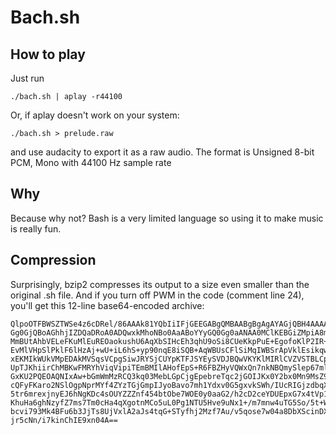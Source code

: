 # Bach.sh

How to play
---
Just run

`./bach.sh | aplay -r44100`

Or, if aplay doesn't work on your system:

`./bach.sh > prelude.raw`

and use audacity to export it as a raw audio. The format is Unsigned 8-bit PCM, Mono with 44100 Hz sample rate

Why
---
Because why not? Bash is a very limited language so using it to make music is really fun.

Compression
---
Surprisingly, bzip2 compresses its output to a size even smaller than the original .sh file. And if you turn off PWM in the code (comment line 24), you'll get this 12-line base64-encoded archive:

    QlpoOTFBWSZTWSe4z6cDRel/86AAAk81YQbIiIFjGEEGABgQMBAABgBgAgAYAGjQBH4AAAAADGQy
    Gg0GjQBoAGhhjIZDQaDRoA0ADQwxkMhoNBo0AaABoYYyGQ0Gg0aANAA0MClKEBGiZMpiA8mk9IZN
    MmBUtAhbVELeFKuMlEuREOaokushU6AqXbSIHcEh3qhU9oSi8CUeKkpPuE+EgofoKlP2IR+9VJP4
    EvMlVHpSlPklF6lHzAj+wU+iL6hS+yp90nqE8iSQB+AqWBUsCFlSiMqIWBSrApVklEsikqwiGKiS
    xEKMIkWUkVMpEDAkMVSqsVCpgSiwJRYSjCUYpKTFJSYEySVDJBQwVKYKlMIRlCVZVSTBLCpEwlVG
    UpTJKhiirChMBKwFMRYhViqVipiTEmBMIlAHofEpS+R6FBZHyVQWxQn7nkNBQmySlep67mlmZv10
    GxKU2PQEOAQNIxAw+bGmWmMzRCQ3kq03MebLGpCjgEpebreTqc2jGOIJKx0Y2bx0Mn9MsZ9tzqxs
    cQFyFKaro2NSlOgpNprMYf4ZYzTGjGmpIJyoBavo7mh1Ydxv0G5gxvkSWh/IUcRIGjzdbqXY1c25
    5tr6mrexjnyEJ6hNgKDc4sOUYZZZnf454btObe7WOE0y0aaG2/h2cD2ceYDUEpxG7x4tVp1f67HR
    KhuHa6ghNzyfZ7ms7Tm0cHa4qXgotnMCo5uL0Pg1NTU5Hve9uNx1+/m7mnw4uTG5So/5t+W3W6n4
    bcvi793Mk4BFu6b3JjTs8UjVxlA2aJs4tqG+STyfhj2Mzf7Au/v5qose7w04a8DbXScinDX2iY50
    jr5cNn/i7kinChIE9xn04A==
